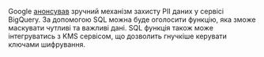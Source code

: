 Google [анонсував](https://cloud.google.com/blog/products/identity-security/announcing-new-bigquery-capabilities-to-help-secure-sensitive-data) зручний механізм захисту PII даних у сервісі BigQuery. За допомогою SQL можна буде оголосити функцію, яка зможе маскувати чутливі та важливі дані. SQL функція також може інтегруватись з KMS сервісом, що дозволить гнучкіше керувати ключами шифрування.